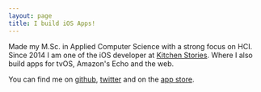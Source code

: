 ```yaml
---
layout: page
title: I build iOS Apps! 
---
```


Made my M.Sc. in Applied Computer Science with a strong focus on HCI. Since 2014 I am one of the iOS developer at [Kitchen Stories][kitchenstories]. Where I also build apps for tvOS, Amazon's Echo and the web.

You can find me on [github][github], [twitter][twitter] and on the [app store][apps].

[kitchenstories]: http://www.kitchenstories.io
[github]: https://github.com/jkandzi
[twitter]: https://twitter.com/jkandzi
[apps]: https://itunes.apple.com/us/artist/justus-kandzi/id737483165

